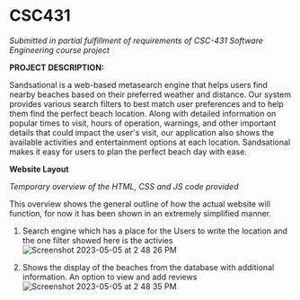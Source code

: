 # CSC431
*Submitted in partial fulfillment of requirements of CSC-431 Software Engineering course project*

**PROJECT DESCRIPTION:**

Sandsational is a web-based metasearch engine that helps users find nearby beaches based on their preferred weather and distance. Our system provides various search filters to best match user preferences and to help them find the perfect beach location. Along with detailed information on popular times to visit, hours of operation, warnings, and other important details that could impact the user's visit, our application also shows the available activities and entertainment options at each location. Sandsational makes it easy for users to plan the perfect beach day with ease.


**Website Layout**

*Temporary overview of the HTML, CSS and JS code provided*

This overview shows the general outline of how the actual website will function, for now it has been shown in an extremely simplified manner.

1. Search engine which has a place for the Users to write the location and the one filter showed here is the activies
![Screenshot 2023-05-05 at 2 48 26 PM](https://user-images.githubusercontent.com/82303372/236543614-e6be279c-e9c4-4a67-9981-9d1934bb342e.png)

2. Shows the display of the beaches from the database with additional information. An option to view and add reviews
![Screenshot 2023-05-05 at 2 48 35 PM](https://user-images.githubusercontent.com/82303372/236543813-d99bf424-879b-4d00-a864-7937b38688a4.png)
